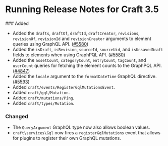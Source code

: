 # Running Release Notes for Craft 3.5

### Added
- Added the `drafts`, `draftOf`, `draftId`, `draftCreator`, `revisions`, `revisionOf`, `revisionId` and `revisionCreator` arguments to element queries using GraphQL API. ([#5580](https://github.com/craftcms/cms/issues/5580)) 
- Added the `isDraft`, `isRevision`, `sourceId`, `sourceUid`, and `isUnsavedDraft` fields to elements when using GraphPQL API. ([#5580](https://github.com/craftcms/cms/issues/5580))
- Added the `assetCount`, `categoryCount`, `entryCount`, `tagCount`, and `userCount` queries for fetching the element counts to the GraphPQL API. ([#4847](https://github.com/craftcms/cms/issues/4847))
- Added the `locale` argument to the `formatDateTime` GraphQL directive. ([#5593](https://github.com/craftcms/cms/issues/5593))
- Added `craft/events/RegisterGqlMutationsEvent`.
- Added `craft/gql/Mutation`.
- Added `craft/mutations/Ping`.
- Added `craft/types/Mutation`.

### Changed
- The `QueryArgument` GraphQL type now also allows boolean values.
- `craft\services\Gql` now fires a `registerGqlMutations` event that allows for plugins to register their own GraphQL mutations.
